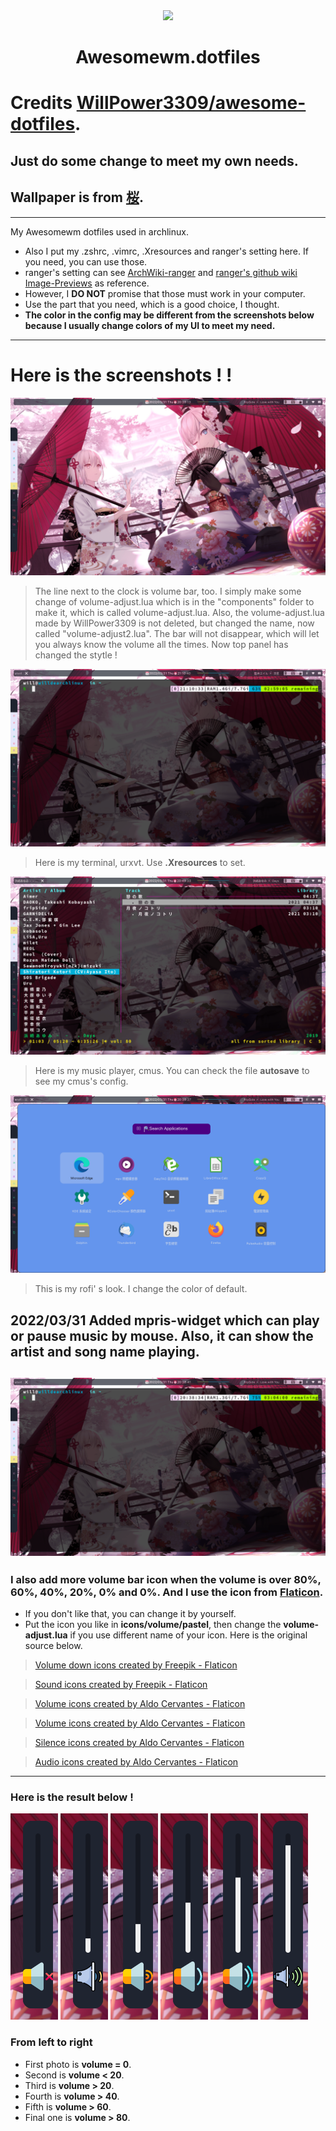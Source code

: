 <div align="center">
    <img src="https://awesomewm.org/images/awesome-logo.svg">
</div>

<div align="center">
    <h1>Awesomewm.dotfiles</h1>
</div>

# Credits [WillPower3309/awesome-dotfiles](https://github.com/WillPower3309/awesome-dotfiles).

## Just do some change to meet my own needs.
## Wallpaper is from [桜](https://www.pixiv.net/en/artworks/80518034).
---

My Awesomewm dotfiles used in archlinux. 
- Also I put my .zshrc, .vimrc, .Xresources and ranger's setting here. If you need, you can use those. 
- ranger's setting can see [ArchWiki-ranger](https://wiki.archlinux.org/title/ranger#File_association) and [ranger's github wiki Image-Previews](https://github.com/ranger/ranger/wiki/Image-Previews) as reference. 
- However, I **DO NOT** promise that those must work in your computer. 
- Use the part that you need, which is a good choice, I thought.
- **The color in the config may be different from the screenshots below because I usually change colors of my UI to meet my need.**
---

# Here is the screenshots ! !

![](/screenshot/showdesktop.png)

> The line next to the clock is volume bar, too. I simply make some change of volume-adjust.lua which is in the "components" folder to make it, which is called volume-adjust.lua. Also, the volume-adjust.lua made by WillPower3309 is not deleted, but changed the name, now called "volume-adjust2.lua". The bar will not disappear, which will let you always know the volume all the times. 
> Now top panel has changed the stytle !

![](/screenshot/showurxvt.png)
> Here is my terminal, urxvt. Use **.Xresources** to set.

![](/screenshot/cmus.png)
> Here is my music player, cmus. You can check the file **autosave** to see my cmus's config.

![](/screenshot/rofi.png)
> This is my rofi' s look. I change the color of default.

## 2022/03/31 Added mpris-widget which can play or pause music by mouse. Also, it can show the artist and song name playing.
![](/screenshot/add-mpris-widget.png)
---

### I also add more volume bar icon when the volume is over 80%, 60%, 40%, 20%, 0% and 0%. And I use the icon from [Flaticon](https://www.flaticon.com/).
- If you don't like that, you can change it by yourself.
- Put the icon you like in **icons/volume/pastel**, then change the **volume-adjust.lua** if you use different name of your icon. Here is the original source below.
> <a href="https://www.flaticon.com/free-icons/volume-down" title="volume down icons">Volume down icons created by Freepik - Flaticon</a>

> <a href="https://www.flaticon.com/free-icons/sound" title="sound icons">Sound icons created by Freepik - Flaticon</a>

> <a href="https://www.flaticon.com/free-icons/volume" title="volume icons">Volume icons created by Aldo Cervantes - Flaticon</a>

> <a href="https://www.flaticon.com/free-icons/volume" title="volume icons">Volume icons created by Aldo Cervantes - Flaticon</a>

> <a href="https://www.flaticon.com/free-icons/silence" title="silence icons">Silence icons created by Aldo Cervantes - Flaticon</a>

> <a href="https://www.flaticon.com/free-icons/audio" title="audio icons">Audio icons created by Aldo Cervantes - Flaticon</a>
---
### Here is the result below ! 

![volume = 0](/screenshot/0.png) 
![volume < 20](/screenshot/0-20.png)
![volume > 20](/screenshot/20.png)
![volume > 40](/screenshot/40.png)
![volume > 60](/screenshot/60.png)
![volume > 80](/screenshot/80.png)

### From left to right 
- First photo is **volume = 0**. 
- Second is **volume < 20**.
- Third is **volume > 20**. 
- Fourth is **volume > 40**. 
- Fifth is **volume > 60**. 
- Final one is **volume > 80**. 
